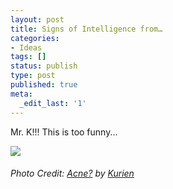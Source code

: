 ```yaml
---
layout: post
title: Signs of Intelligence from…
categories:
- Ideas
tags: []
status: publish
type: post
published: true
meta:
  _edit_last: '1'
---
```

Mr. K!!! This is too funny...  ![](http://static.flickr.com/27/92228866_02563f841f.jpg)

###### Photo Credit: [Acne?](http://www.flickr.com/photos/kuriakonz/92228866/) by [Kurien](http://www.flickr.com/photos/kuriakonz/)
